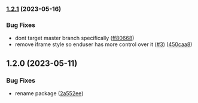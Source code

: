

### [1.2.1](https://github.com/novemberfiveco/datocms-plugin-external-audio-field/compare/1.2.0...1.2.1) (2023-05-16)


### Bug Fixes

* dont target master branch specifically ([ff80668](https://github.com/novemberfiveco/datocms-plugin-external-audio-field/commit/ff80668b5d11cc142ee27b52fcd5a20244e470d8))
* remove iframe style so enduser has more control over it ([#3](https://github.com/novemberfiveco/datocms-plugin-external-audio-field/issues/3)) ([450caa8](https://github.com/novemberfiveco/datocms-plugin-external-audio-field/commit/450caa80043bca3f924ca529572d76eed9249800))

## 1.2.0 (2023-05-11)


### Bug Fixes

* rename package ([2a552ee](https://github.com/novemberfiveco/datocms-plugin-external-audio-field/commit/2a552eec22bc34639d0f13b90ccfcb642afd7d3f))